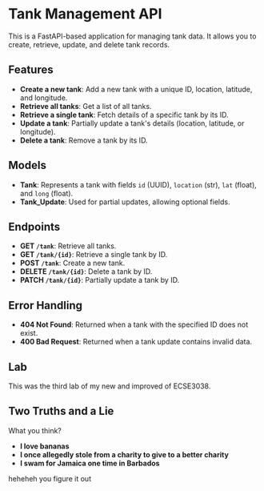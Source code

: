 # Tank Management API

This is a FastAPI-based application for managing tank data. It allows you to create, retrieve, update, and delete tank records.

## Features

- **Create a new tank**: Add a new tank with a unique ID, location, latitude, and longitude.
- **Retrieve all tanks**: Get a list of all tanks.
- **Retrieve a single tank**: Fetch details of a specific tank by its ID.
- **Update a tank**: Partially update a tank's details (location, latitude, or longitude).
- **Delete a tank**: Remove a tank by its ID.

## Models

- **Tank**: Represents a tank with fields `id` (UUID), `location` (str), `lat` (float), and `long` (float).
- **Tank_Update**: Used for partial updates, allowing optional fields.

## Endpoints

- **GET `/tank`**: Retrieve all tanks.
- **GET `/tank/{id}`**: Retrieve a single tank by ID.
- **POST `/tank`**: Create a new tank.
- **DELETE `/tank/{id}`**: Delete a tank by ID.
- **PATCH `/tank/{id}`**: Partially update a tank by ID.

## Error Handling

- **404 Not Found**: Returned when a tank with the specified ID does not exist.
- **400 Bad Request**: Returned when a tank update contains invalid data.

## Lab
This was the third lab of my new and improved of ECSE3038.

## Two Truths and a Lie
What you think?
- **I love bananas**
- **I once allegedly stole from a charity to give to a better charity**
- **I swam for Jamaica one time in Barbados**

heheheh you figure it out
